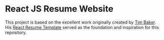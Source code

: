 # React JS Resume Website

This project is based on the excellent work originally created by [Tim Baker](https://github.com/tbakerx/react-resume-template).
His [React Resume Template](https://github.com/tbakerx/react-resume-template) served as the foundation and inspiration for this repository.
